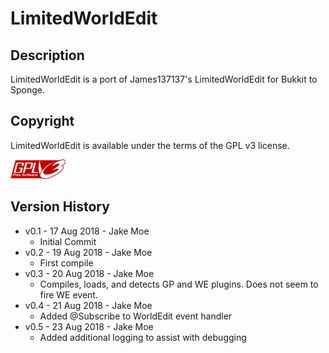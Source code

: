 # LimitedWorldEdit

## Description

LimitedWorldEdit is a port of James137137's LimitedWorldEdit for Bukkit to Sponge.

## Copyright

LimitedWorldEdit is available under the terms of the GPL v3 license.

![GPLv3 Logo](gplv3-88x31.png)

## Version History
* v0.1 - 17 Aug 2018 - Jake Moe
  * Initial Commit
* v0.2 - 19 Aug 2018 - Jake Moe
  * First compile
* v0.3 - 20 Aug 2018 - Jake Moe
  * Compiles, loads, and detects GP and WE plugins. Does not seem to fire WE event.
* v0.4 - 21 Aug 2018 - Jake Moe
  * Added @Subscribe to WorldEdit event handler
* v0.5 - 23 Aug 2018 - Jake Moe
  * Added additional logging to assist with debugging
